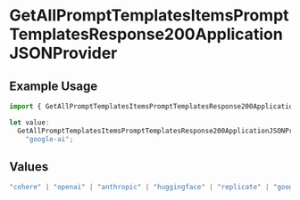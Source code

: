 # GetAllPromptTemplatesItemsPromptTemplatesResponse200ApplicationJSONProvider

## Example Usage

```typescript
import { GetAllPromptTemplatesItemsPromptTemplatesResponse200ApplicationJSONProvider } from "@orq-ai/node/models/operations";

let value:
  GetAllPromptTemplatesItemsPromptTemplatesResponse200ApplicationJSONProvider =
    "google-ai";
```

## Values

```typescript
"cohere" | "openai" | "anthropic" | "huggingface" | "replicate" | "google" | "google-ai" | "azure" | "aws" | "anyscale" | "perplexity" | "groq" | "fal" | "leonardoai" | "nvidia" | "jina"
```